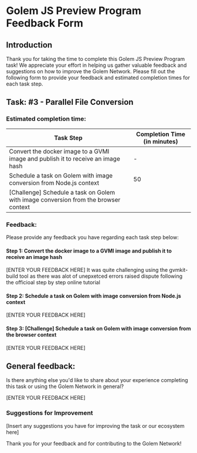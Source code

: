# Golem JS Preview Program Feedback Form

## Introduction
Thank you for taking the time to complete this Golem JS Preview Program task! 
We appreciate your effort in helping us gather valuable feedback and suggestions on how to improve the Golem Network. 
Please fill out the following form to provide your feedback and estimated completion times for each task step.

## Task: #3 - Parallel File Conversion

### Estimated completion time:
| Task Step                                                                           | Completion Time (in minutes) |
|-------------------------------------------------------------------------------------|------------------------------|
| Convert the docker image to a GVMI image and publish it to receive an image hash    |              -               |
| Schedule a task on Golem with image conversion from Node.js context                 |              50              |
| [Challenge] Schedule a task on Golem with image conversion from the browser context |                              |

### Feedback:
Please provide any feedback you have regarding each task step below:

#### Step 1: Convert the docker image to a GVMI image and publish it to receive an image hash

[ENTER YOUR FEEDBACK HERE]
It was quite challenging using the gvmkit-build tool as there was alot of unepxetced errors raised dispute following the officioal step by step online tutorial

#### Step 2: Schedule a task on Golem with image conversion from Node.js context 

[ENTER YOUR FEEDBACK HERE]

#### Step 3: [Challenge] Schedule a task on Golem with image conversion from the browser context

[ENTER YOUR FEEDBACK HERE]

## General feedback:
Is there anything else you'd like to share about your experience 
completing this task or using the Golem Network in general? 

[ENTER YOUR FEEDBACK HERE]

### Suggestions for Improvement

[Insert any suggestions you have for improving the task or our ecosystem here]

Thank you for your feedback and for contributing to the Golem Network!
